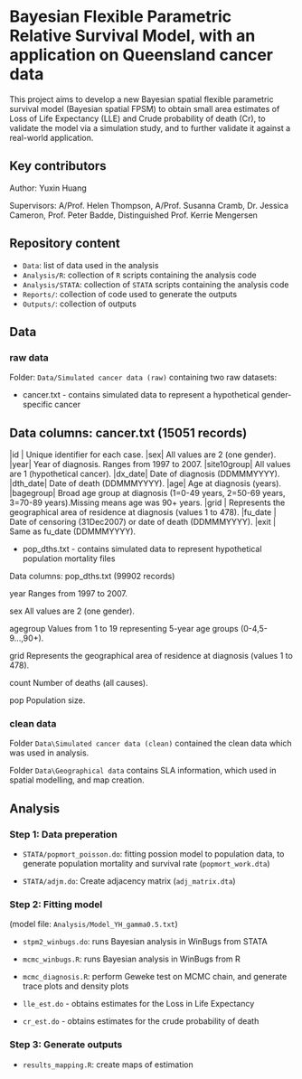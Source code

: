 # Bayesian Flexible Parametric Relative Survival Model, with an application on Queensland cancer data 

This project aims to develop a new Bayesian spatial flexible parametric survival
model (Bayesian spatial FPSM) to obtain small area estimates of Loss of Life Expectancy
(LLE) and Crude probability of death (Cr), to validate the model via a simulation study, and
to further validate it against a real-world application.

## Key contributors

Author: Yuxin Huang

Supervisors:
A/Prof. Helen Thompson,
A/Prof. Susanna Cramb,
Dr. Jessica Cameron,
Prof. Peter Badde,
Distinguished Prof. Kerrie Mengersen

## Repository content

- `Data`: list of data used in the analysis
- `Analysis/R`: collection of `R` scripts containing the analysis code
- `Analysis/STATA`: collection of `STATA` scripts containing the analysis code
- `Reports/`: collection of code used to generate the outputs
- `Outputs/`: collection of outputs

## Data

### raw data

Folder: `Data/Simulated cancer data (raw)` containing two raw datasets:
- cancer.txt -  contains simulated data to represent 
              a hypothetical gender-specific cancer

Data columns: cancer.txt (15051 records)
-------------
|id	|	Unique identifier for each case.
|sex|	All values are 2 (one gender).
|year|		Year of diagnosis. Ranges from 1997 to 2007.
|site10group|	All values are 1 (hypothetical cancer).
|dx_date|		Date of diagnosis (DDMMMYYYY).
|dth_date|	Date of death (DDMMMYYYY).
|age|		Age at diagnosis (years).
|bagegroup|	Broad age group at diagnosis (1=0-49 years, 2=50-69 years, 3=70-89 years).Missing means age was 90+ years.
|grid	|	Represents the geographical area of residence at diagnosis (values 1 to 478). 
|fu_date	|	Date of censoring (31Dec2007) or date of death (DDMMMYYYY).
|exit	|	Same as fu_date (DDMMMYYYY).


- pop_dths.txt - contains simulated data to represent hypothetical 
                 population mortality files

Data columns: pop_dths.txt (99902 records)

year		Ranges from 1997 to 2007.

sex		All values are 2 (one gender).

agegroup	Values from 1 to 19 representing 5-year age groups (0-4,5-9...,90+).

grid		Represents the geographical area of residence at diagnosis (values 1 to 478). 

count		Number of deaths (all causes).

pop		Population size.

### clean data
Folder `Data\Simulated cancer data (clean)` contained the clean data which was used in analysis.

Folder `Data\Geographical data` contains SLA information, which used in spatial modelling, and map creation.


## Analysis

### Step 1: Data preperation
- `STATA/popmort_poisson.do`:  fitting possion model to population data, to generate population mortality and survival rate (`popmort_work.dta`)

- `STATA/adjm.do`: Create adjacency matrix  (`adj_matrix.dta`)

### Step 2: Fitting model
(model file: `Analysis/Model_YH_gamma0.5.txt`)
-  `stpm2_winbugs.do`: runs Bayesian analysis in WinBugs from STATA

-  `mcmc_winbugs.R`: runs Bayesian analysis in WinBugs from R

-  `mcmc_diagnosis.R`: perform Geweke test on MCMC chain, and generate trace plots and density plots

- `lle_est.do` - obtains estimates for the Loss in Life Expectancy 

- `cr_est.do` - obtains estimates for the crude probability of death  

### Step 3: Generate outputs
- `results_mapping.R`: create maps of estimation


